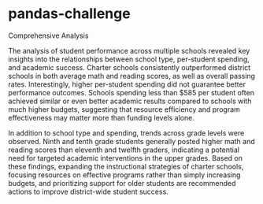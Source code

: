 # pandas-challenge

Comprehensive Analysis

The analysis of student performance across multiple schools revealed key insights into the relationships between school type, per-student spending, and academic success. Charter schools consistently outperformed district schools in both average math and reading scores, as well as overall passing rates. Interestingly, higher per-student spending did not guarantee better performance outcomes. Schools spending less than $585 per student often achieved similar or even better academic results compared to schools with much higher budgets, suggesting that resource efficiency and program effectiveness may matter more than funding levels alone.

In addition to school type and spending, trends across grade levels were observed. Ninth and tenth grade students generally posted higher math and reading scores than eleventh and twelfth graders, indicating a potential need for targeted academic interventions in the upper grades. Based on these findings, expanding the instructional strategies of charter schools, focusing resources on effective programs rather than simply increasing budgets, and prioritizing support for older students are recommended actions to improve district-wide student success.
